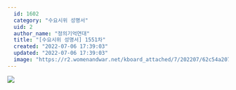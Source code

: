 ```yaml
---
  id: 1602
  category: "수요시위 성명서"
  uid: 2
  author_name: "정의기억연대"
  title: "[수요시위 성명서] 1551차"
  created: "2022-07-06 17:39:03"
  updated: "2022-07-06 17:39:03"
  image: "https://r2.womenandwar.net/kboard_attached/7/202207/62c54a20740f71641972.jpg"
---
```

![](https://r2.womenandwar.net/kboard_attached/7/202207/62c54a20740f71641972.jpg)